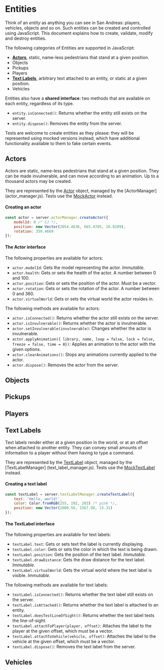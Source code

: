 # Entities
Think of an _entity_ as anything you can see in San Andreas: players, vehicles, objects and so on.
Such entities can be created and controlled using JavaScript. This document explains how to create,
validate, modify and destroy entities.

The following categories of Entities are supported in JavaScript:
  - **[Actors](#actors)**, static, name-less pedestrians that stand at a given position.
  - Objects
  - Pickups
  - Players
  - **[Text Labels](#text-labels)**, arbitrary text attached to an entity, or static at a given
    position.
  - Vehicles

Entities also have a **shared interface**: two methods that are available on each entity, regardless
of its type.
  - `entity.isConnected()`: Returns whether the entity still exists on the server.
  - `entity.dispose()`: Removes the entity from the server.

Tests are welcome to create entities as they please: they will be represented using mocked versions
instead, which have additional functionality available to them to fake certain events.

## Actors
Actors are static, name-less pedestrians that stand at a given position. They can be made
invulnerable, and can move according to an animation. Up to a thousand actors may be created.

They are represented by the [Actor](actor.js) object, managed by the [ActorManager]
(actor_manager.js). Tests use the [MockActor](test/mock_actor.js) instead.

#### Creating an actor
```javascript
const actor = server.actorManager.createActor({
    modelId: 0 /* CJ */,
    position: new Vector(2054.4636, 665.4705, 10.8209),
    rotation: 359.4669
});
```

#### The Actor interface
The following properties are available for actors:
  - `actor.modelId`: Gets the model representing the actor. _Immutable._
  - `actor.health`: Gets or sets the health of the actor. A number between 0 and 100.
  - `actor.position`: Gets or sets the position of the actor. Must be a vector.
  - `actor.rotation`: Gets or sets the rotation of the actor. A number between 0 and 360.
  - `actor.virtualWorld`: Gets or sets the virtual world the actor resides in.

The following methods are available for actors:
  - `actor.isConnected()`: Returns whether the actor still exists on the server.
  - `actor.isInvulnerable()`: Returns whether the actor is invulnerable.
  - `actor.setInvulnerable(invulnerable)`: Changes whether the actor is invulnerable.
  - `actor.applyAnimation({ library, name, loop = false, lock = false, freeze = false, time = 0})`:
     Applies an animation to the actor with the given options.
  - `actor.clearAnimations()`: Stops any animations currently applied to the actor.
  - `actor.dispose()`: Removes the actor from the server.

## Objects

## Pickups

## Players

## Text Labels
Text labels render either at a given position in the world, or at an offset when attached to another
entity. They can convey small amounts of information to a player without them having to type a
command.

They are represented by the [TextLabel](text_label.js) object, managed by the [TextLabelManager]
(text_label_manager.js). Tests use the [MockTextLabel](test/mock_text_label.js) instead.

#### Creating a text label
```javascript
const textLabel = server.textLabelManager.createTextLabel({
    text: 'Hello, world!',
    color: Color.fromRGB(255, 192, 203) /* pink */,
    position: new Vector(2000.56, 1567.98, 15.31)
});
```

#### The TextLabel interface
The following properties are available for text labels:
  - `textLabel.text`: Gets or sets text the label is currently displaying.
  - `textLabel.color`: Gets or sets the color in which the text is being drawn.
  - `textLabel.position`: Gets the position of the text label. _Immutable._
  - `textLabel.drawDistance`: Gets the draw distance for the text label. _Immutable._
  - `textLabel.virtualWorld`: Gets the virtual world where the text label is visible. _Immutable._

The following methods are available for text labels:
  - `textLabel.isConnected()`: Returns whether the text label still exists on the server.
  - `textLabel.isAttached()`: Returns whether the text label is attached to an entity.
  - `textLabel.doesTestLineOfSight()`: Returns whether the text label tests the line-of-sight.
  - `textLabel.attachToPlayer(player, offset)`: Attaches the label to the player at the given
    offset, which must be a vector.
  - `textLabel.attachToVehicle(vehicle, offset)`: Attaches the label to the vehicle at the given
    offset, which must be a vector.
  - `textLabel.dispose()`: Removes the text label from the server.

## Vehicles

